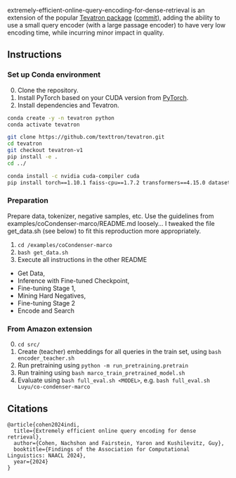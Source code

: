 extremely-efficient-online-query-encoding-for-dense-retrieval is an extension of the popular 
[Tevatron package](https://github.com/texttron/tevatron/) 
([commit](https://github.com/texttron/tevatron/commit/b8f33900895930f9886012580e85464a5c1f7e9a)),
adding the ability to use a small query encoder (with a large passage encoder) to have very low encoding time, while 
incurring minor impact in quality. 

## Instructions

### Set up Conda environment
0. Clone the repository.
1. Install PyTorch based on your CUDA version from [PyTorch](https://pytorch.org/get-started/locally/).
2. Install dependencies and Tevatron.
```bash
conda create -y -n tevatron python
conda activate tevatron

git clone https://github.com/texttron/tevatron.git
cd tevatron
git checkout tevatron-v1
pip install -e .
cd ../

conda install -c nvidia cuda-compiler cuda
pip install torch==1.10.1 faiss-cpu==1.7.2 transformers==4.15.0 datasets==1.17.0 peft deepspeed accelerate cycler lightning[extra]
```


### Preparation 
Prepare data, tokenizer, negative samples, etc.
Use the guidelines from examples/coCondenser-marco/README.md loosely...
I tweaked the file get_data.sh (see below) to fit this reproduction more appropriately.
1. `cd /examples/coCondenser-marco`
2. `bash get_data.sh`
3. Execute all instructions in the other README
- Get Data, 
- Inference with Fine-tuned Checkpoint, 
- Fine-tuning Stage 1, 
- Mining Hard Negatives, 
- Fine-tuning Stage 2
- Encode and Search


### From Amazon extension
0. `cd src/`
1. Create (teacher) embeddings for all queries in the train set, using `bash encoder_teacher.sh`
2. Run pretraining using `python -m run_pretraining.pretrain`
3. Run training using `bash marco_train_pretrained_model.sh`
4. Evaluate using `bash full_eval.sh <MODEL>`,
e.g. `bash full_eval.sh Luyu/co-condenser-marco`

## Citations

```
@article{cohen2024indi,
  title={Extremely efficient online query encoding for dense retrieval},
  author={Cohen, Nachshon and Fairstein, Yaron and Kushilevitz, Guy},
  booktitle={Findings of the Association for Computational Linguistics: NAACL 2024},
  year={2024}
}
```
